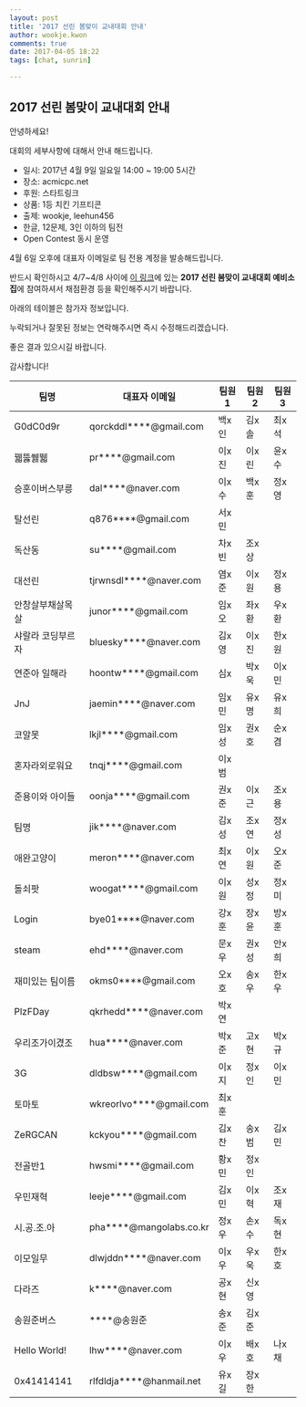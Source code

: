```yaml
---
layout: post
title: '2017 선린 봄맞이 교내대회 안내'
author: wookje.kwon
comments: true
date: 2017-04-05 18:22
tags: [chat, sunrin]

---
```


## 2017 선린 봄맞이 교내대회 안내

안녕하세요!

대회의 세부사항에 대해서 안내 해드립니다.

* 일시: 2017년 4월 9일 일요일 14:00 ~ 19:00 5시간
* 장소: acmicpc.net
* 후원: 스타트링크
* 상품: 1등 치킨 기프티콘
* 출제: wookje, leehun456
* 한글, 12문제, 3인 이하의 팀전
* Open Contest 동시 운영

4월 6일 오후에 대표자 이메일로 팀 전용 계정을 발송해드립니다.

반드시 확인하시고 4/7~4/8 사이에 [이 링크](https://www.acmicpc.net/contest/official/list)에 있는 **2017 선린 봄맞이 교내대회 예비소집**에 참여하셔서 채점환경 등을 확인해주시기 바랍니다.

아래의 테이블은 참가자 정보입니다.

누락되거나 잘못된 정보는 연락해주시면 즉시 수정해드리겠습니다.

좋은 결과 있으시길 바랍니다.

감사합니다!


| 팀명              	| 대표자 이메일            	| 팀원1  	| 팀원2  	| 팀원3  	|
|-------------------	|--------------------------	|--------	|--------	|--------	|
| G0dC0d9r          	| qorckddl****@gmail.com   	| 백x인 	| 김x솔 	| 최x석 	|
| 꿻뚫쒫뛟          	| pr****@gmail.com         	| 이x진 	| 이x린 	| 윤x수 	|
| 승훈이버스부릉    	| dal****@naver.com        	| 이x수 	| 백x훈 	| 정x영 	|
| 탈선린            	| q876****@gmail.com       	| 서x민 	|        	|        	|
| 독산동            	| su****@gmail.com         	| 차x빈 	| 조x상 	|        	|
| 대선린            	| tjrwnsdl****@naver.com   	| 염x준 	| 이x원 	| 정x용 	|
| 안창살부채살목살  	| junor****@gmail.com      	| 임x오 	| 좌x환 	| 우x환 	|
| 샤랄라 코딩부르자 	| bluesky****@naver.com    	| 김x영 	| 이x진 	| 한x원 	|
| 연준아 일해라     	| hoontw****@gmail.com     	| 심x   	| 박x욱 	| 이x민 	|
| JnJ               	| jaemin****@naver.com     	| 임x민 	| 유x명 	| 유x희 	|
| 코알못            	| lkjl****@gmail.com       	| 임x성 	| 권x호 	| 순x겸 	|
| 혼자라외로워요    	| tnqj****@gmail.com       	| 이x범 	|        	|        	|
| 준용이와 아이들   	| oonja****@gmail.com      	| 권x준 	| 이x근 	| 조x용 	|
| 팀명              	| jik****@naver.com        	| 김x성 	| 조x연 	| 정x성 	|
| 애완고양이        	| meron****@naver.com      	| 최x연 	| 이x원 	| 오x준 	|
| 돌쇠팟            	| woogat****@gmail.com     	| 이x원 	| 성x정 	| 정x미 	|
| Login             	| bye01****@naver.com      	| 강x훈 	| 장x윤 	| 방x훈 	|
| steam             	| ehd****@naver.com        	| 문x우 	| 권x성 	| 안x희 	|
| 재미있는 팀이름   	| okms0****@gmail.com      	| 오x호 	| 송x우 	| 한x우 	|
| PlzFDay           	| qkrhedd****@naver.com    	| 박x연 	|        	|        	|
| 우리조가이겼조    	| hua****@naver.com        	| 박x준 	| 고x현 	| 박x규 	|
| 3G                	| dldbsw****@gmail.com     	| 이x지 	| 정x인 	| 이x민 	|
| 토마토            	| wkreorlvo****@gmail.com  	| 최x훈 	|        	|        	|
| ZeRGCAN           	| kckyou****@gmail.com     	| 김x찬 	| 송x범 	| 김x민 	|
| 전골반1           	| hwsmi****@gmail.com      	| 황x민 	| 정x인 	|        	|
| 우민재혁          	| leeje****@gmail.com      	| 김x민 	| 이x혁 	| 조x재 	|
| 시.공.조.아       	| pha****@mangolabs.co.kr  	| 정x우 	| 손x수 	| 독x현 	|
| 이모일무          	| dlwjddn****@naver.com    	| 이x우 	| 우x욱 	| 한x호 	|
| 다라즈            	| k****@naver.com          	| 공x현 	| 신x영 	|        	|
| 송원준버스        	| ****@송원준            	| 송x준 	| 김x준 	|        	|
| Hello World!      	| lhw****@naver.com        	| 이x우 	| 배x호 	| 나x채 	|
| 0x41414141        	| rlfdldja****@hanmail.net 	| 유x길 	| 장x한 	|        	|